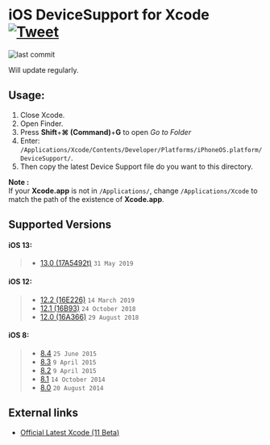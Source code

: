# iOS DeviceSupport for Xcode [![Tweet](https://img.shields.io/twitter/url/http/shields.io.svg?style=social)](https://twitter.com/intent/tweet?text=Check%20out%20Xcode-iOS-DeviceSupport%20on%20GitHub&url=https://github.com/isatria/Xcode-iOS-DeviceSupport)

![last commit](https://img.shields.io/github/last-commit/isatria/Xcode-iOS-DeviceSupport.svg)


Will update regularly.

## Usage: ##
1. Close Xcode.
2. Open Finder.
3. Press **Shift**+**⌘ (Command)**+**G** to open *Go to Folder*
4. Enter: `/Applications/Xcode/Contents/Developer/Platforms/iPhoneOS.platform/DeviceSupport/`.
5. Then copy the latest Device Support file do you want to this directory.

**Note :**  
If your **Xcode.app** is not in `/Applications/`, change `/Applications/Xcode` to match the path of the existence of **Xcode.app**.

## Supported Versions ##
#### iOS 13: ####
> * [13.0 (17A5492t)](https://github.com/isatria/Xcode-iOS-DeviceSupport/raw/master/src/13.0.zip) `31 May 2019`

#### iOS 12: ####
> * [12.2 (16E226)](https://github.com/isatria/Xcode-iOS-DeviceSupport/raw/master/src/12.2%20(16E226).zip) `14 March 2019`
> * [12.1 (16B93)](https://github.com/isatria/Xcode-iOS-DeviceSupport/raw/master/src/12.1.zip) `24 October 2018`
> * [12.0 (16A366)](https://github.com/isatria/Xcode-iOS-DeviceSupport/raw/master/src/12.0.zip) `29 August 2018`

#### iOS 8: ####
> * [8.4](https://github.com/isatria/Xcode-iOS-DeviceSupport/raw/master/src/8.4.zip) `25 June 2015`
> * [8.3](https://github.com/isatria/Xcode-iOS-DeviceSupport/raw/master/src/8.3.zip) `9 April 2015`
> * [8.2](https://github.com/isatria/Xcode-iOS-DeviceSupport/raw/master/src/8.2.zip) `9 April 2015`
> * [8.1](https://github.com/isatria/Xcode-iOS-DeviceSupport/raw/master/src/8.1.zip) `14 October 2014`
> * [8.0](https://github.com/isatria/Xcode-iOS-DeviceSupport/raw/master/src/8.0.zip) `20 August 2014`

## External links ##
* [Official Latest Xcode (11 Beta)](https://developer.apple.com/services-account/download?path=/WWDC_2019/Xcode_11_Beta/Xcode_11_Beta.xip)
